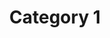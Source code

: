 ---
title: "Category 1"
description: "Lorem ipsum dolor sit amet, consectetur adipiscing elit. "
metaTitle: "Category 1 title"
metaDescription: "Category 1 meta description"
keywords: "kw1, kw2"
published: true
---